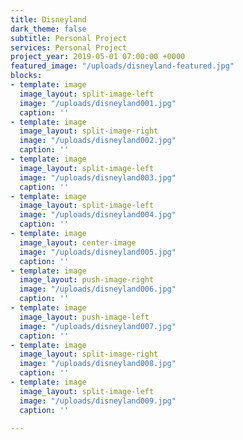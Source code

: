 ```yaml
---
title: Disneyland
dark_theme: false
subtitle: Personal Project
services: Personal Project
project_year: 2019-05-01 07:00:00 +0000
featured_image: "/uploads/disneyland-featured.jpg"
blocks:
- template: image
  image_layout: split-image-left
  image: "/uploads/disneyland001.jpg"
  caption: ''
- template: image
  image_layout: split-image-right
  image: "/uploads/disneyland002.jpg"
  caption: ''
- template: image
  image_layout: split-image-left
  image: "/uploads/disneyland003.jpg"
  caption: ''
- template: image
  image_layout: split-image-left
  image: "/uploads/disneyland004.jpg"
  caption: ''
- template: image
  image_layout: center-image
  image: "/uploads/disneyland005.jpg"
  caption: ''
- template: image
  image_layout: push-image-right
  image: "/uploads/disneyland006.jpg"
  caption: ''
- template: image
  image_layout: push-image-left
  image: "/uploads/disneyland007.jpg"
  caption: ''
- template: image
  image_layout: split-image-right
  image: "/uploads/disneyland008.jpg"
  caption: ''
- template: image
  image_layout: split-image-left
  image: "/uploads/disneyland009.jpg"
  caption: ''

---
```

